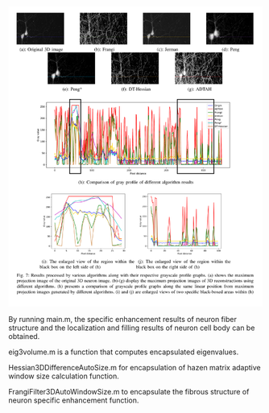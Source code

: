 ![image](result.png)

By running main.m, the specific enhancement results of neuron fiber structure and the localization and filling results of neuron cell body can be obtained.



eig3volume.m is a function that computes encapsulated eigenvalues.



Hessian3DDifferenceAutoSize.m for encapsulation of hazen matrix adaptive window size calculation function.



FrangiFilter3DAutoWindowSize.m to encapsulate the fibrous structure of neuron specific enhancement function.
